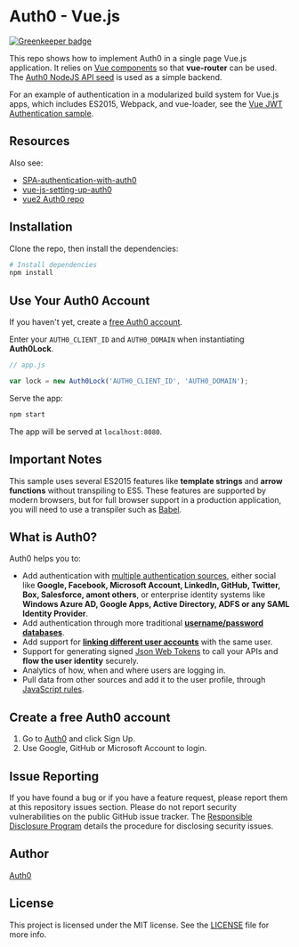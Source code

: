 # Auth0 - Vue.js

[![Greenkeeper badge](https://badges.greenkeeper.io/kristianmandrup/vue-auth0-example.svg)](https://greenkeeper.io/)

This repo shows how to implement Auth0 in a single page Vue.js application. It relies on [Vue components](http://vuejs.org/guide/components.html) so that **vue-router** can be used. The [Auth0 NodeJS API seed](https://github.com/auth0/node-auth0/tree/master/examples/nodejs-api) is used as a simple backend.

For an example of authentication in a modularized build system for Vue.js apps, which includes ES2015, Webpack, and vue-loader, see the [Vue JWT Authentication sample](https://github.com/auth0/vue-jwt-authentication).

## Resources

Also see:

- [SPA-authentication-with-auth0](https://glebbahmutov.com/blog/SPA-authentication-with-auth0/)
- [vue-js-setting-up-auth0](https://medium.com/@bradfmd/vue-js-setting-up-auth0-6eb26cbbc48a)
- [vue2 Auth0 repo](https://github.com/bradfmd/vuesetup-auth0)

## Installation

Clone the repo, then install the dependencies:

```bash
# Install dependencies
npm install
```

## Use Your Auth0 Account

If you haven't yet, create a [free Auth0 account](https://auth0.com/signup).

Enter your `AUTH0_CLIENT_ID` and `AUTH0_DOMAIN` when instantiating **Auth0Lock**.

```js
// app.js

var lock = new Auth0Lock('AUTH0_CLIENT_ID', 'AUTH0_DOMAIN');
```

Serve the app:

```bash
npm start
```

The app will be served at `localhost:8080`.

## Important Notes

This sample uses several ES2015 features like **template strings** and **arrow functions** without transpiling to ES5. These features are supported by modern browsers, but for full browser support in a production application, you will need to use a transpiler such as [Babel](https://babeljs.io/).

## What is Auth0?

Auth0 helps you to:

* Add authentication with [multiple authentication sources](https://docs.auth0.com/identityproviders), either social like **Google, Facebook, Microsoft Account, LinkedIn, GitHub, Twitter, Box, Salesforce, amont others**, or enterprise identity systems like **Windows Azure AD, Google Apps, Active Directory, ADFS or any SAML Identity Provider**.
* Add authentication through more traditional **[username/password databases](https://docs.auth0.com/mysql-connection-tutorial)**.
* Add support for **[linking different user accounts](https://docs.auth0.com/link-accounts)** with the same user.
* Support for generating signed [Json Web Tokens](https://docs.auth0.com/jwt) to call your APIs and **flow the user identity** securely.
* Analytics of how, when and where users are logging in.
* Pull data from other sources and add it to the user profile, through [JavaScript rules](https://docs.auth0.com/rules).

## Create a free Auth0 account

1. Go to [Auth0](https://auth0.com/signup) and click Sign Up.
2. Use Google, GitHub or Microsoft Account to login.

## Issue Reporting

If you have found a bug or if you have a feature request, please report them at this repository issues section. Please do not report security vulnerabilities on the public GitHub issue tracker. The [Responsible Disclosure Program](https://auth0.com/whitehat) details the procedure for disclosing security issues.

## Author

[Auth0](auth0.com)

## License

This project is licensed under the MIT license. See the [LICENSE](LICENSE) file for more info.
